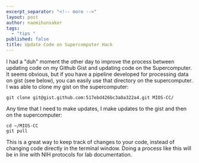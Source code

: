 ```yaml
---
excerpt_separator: "<!-- more -->"
layout: post
author: naomihunsaker
tags: 
  - "tips "
published: false
title: Update Code on Supercomputer Hack
---
```


I had a "duh" moment the other day to improve the process between updating code on my Github Gist and updating code on the Supercomputer. It seems obvious, but if you have a pipeline developed for processing data on gist (see below), you can easily use that directory on the supercomputer. I was able to clone my gist on the supercomputer: 

```{bash}
git clone git@gist.github.com:517ebd426bc3a8a322a4.git MIOS-CC/
```
Any time that I need to make updates, I make updates to the gist and then on the supercomputer:

```{bash}
cd ~/MIOS-CC
git pull
```
This is a great way to keep track of changes to your code, instead of changing code directly in the terminal window. Doing a process like this will be in line with NIH protocols for lab documentation.